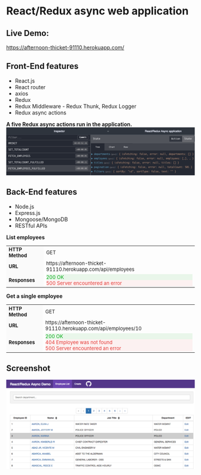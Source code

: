 # React/Redux async web application

## Live Demo:
https://afternoon-thicket-91110.herokuapp.com/

## Front-End features
- React.js
- React router
- axios
- Redux
- Redux Middleware - Redux Thunk, Redux Logger
- Redux async actions

**A five Redux async actions run in the application.**
![](/public/images/ReduxAsyncActions.png)

## Back-End features
- Node.js
- Express.js
- Mongoose/MongoDB
- RESTful APIs 

**List employees**
<table style="font-size:13px">
  <tr>
    <td style="background:#fafafa; font-weight: bold">HTTP Method</td>
    <td>GET</td>
  </tr>
  <tr>
    <td style="background:#fafafa; font-weight: bold">URL</td>
    <td>https://afternoon-thicket-91110.herokuapp.com/api/employees</td>
  </tr>
  <tr>
    <td style="background:#fafafa; font-weight: bold">Responses</td>
    <td>
      <div style="color: #00aa13; background-color: rgba(0, 170, 19, 0.08);">200 OK</div>
      <div style="color: #e53935;background-color: rgba(229, 57, 53, 0.06);">500 Server encountered an error</div>    
    </td>
  </tr>     
</table>


**Get a single employee**
<table style="font-size:13px">
  <tr>
    <td style="background:#fafafa; font-weight: bold">HTTP Method</td>
    <td>GET</td>
  </tr>
  <tr>
    <td style="background:#fafafa; font-weight: bold">URL</td>
    <td>https://afternoon-thicket-91110.herokuapp.com/api/employees/10</td>
  </tr>
  <tr>
    <td style="background:#fafafa; font-weight: bold">Responses</td>
    <td>
      <div style="color: #00aa13; background-color: rgba(0, 170, 19, 0.08);">200 OK</div>
      <div style="color: #e53935;background-color: rgba(229, 57, 53, 0.06);">404 Employee was not found</div>    
      <div style="color: #e53935;background-color: rgba(229, 57, 53, 0.06);">500 Server encountered an error</div>    
    </td>
  </tr>     
</table>


## Screenshot
![](public/images/EmployeeListPage.png)


